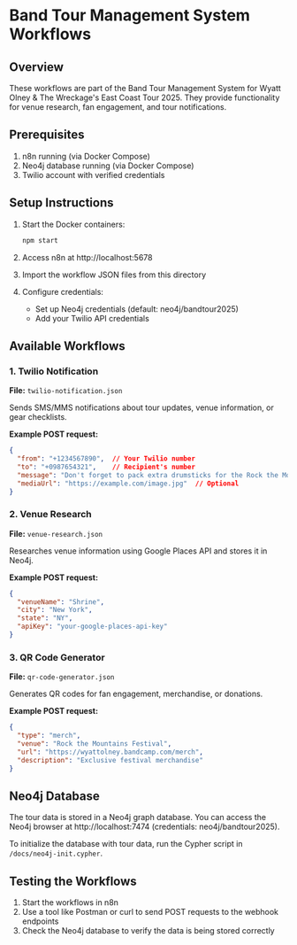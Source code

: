 # Band Tour Management System Workflows

## Overview

These workflows are part of the Band Tour Management System for Wyatt Olney & The Wreckage's East Coast Tour 2025. They provide functionality for venue research, fan engagement, and tour notifications.

## Prerequisites

1. n8n running (via Docker Compose)
2. Neo4j database running (via Docker Compose)
3. Twilio account with verified credentials

## Setup Instructions

1. Start the Docker containers:
   ```bash
   npm start
   ```

2. Access n8n at http://localhost:5678

3. Import the workflow JSON files from this directory

4. Configure credentials:
   - Set up Neo4j credentials (default: neo4j/bandtour2025)
   - Add your Twilio API credentials

## Available Workflows

### 1. Twilio Notification

**File:** `twilio-notification.json`

Sends SMS/MMS notifications about tour updates, venue information, or gear checklists.

**Example POST request:**
```json
{
  "from": "+1234567890",  // Your Twilio number
  "to": "+0987654321",    // Recipient's number
  "message": "Don't forget to pack extra drumsticks for the Rock the Mountains show!",
  "mediaUrl": "https://example.com/image.jpg"  // Optional
}
```

### 2. Venue Research

**File:** `venue-research.json`

Researches venue information using Google Places API and stores it in Neo4j.

**Example POST request:**
```json
{
  "venueName": "Shrine",
  "city": "New York",
  "state": "NY",
  "apiKey": "your-google-places-api-key"
}
```

### 3. QR Code Generator

**File:** `qr-code-generator.json`

Generates QR codes for fan engagement, merchandise, or donations.

**Example POST request:**
```json
{
  "type": "merch",
  "venue": "Rock the Mountains Festival",
  "url": "https://wyattolney.bandcamp.com/merch",
  "description": "Exclusive festival merchandise"
}
```

## Neo4j Database

The tour data is stored in a Neo4j graph database. You can access the Neo4j browser at http://localhost:7474 (credentials: neo4j/bandtour2025).

To initialize the database with tour data, run the Cypher script in `/docs/neo4j-init.cypher`.

## Testing the Workflows

1. Start the workflows in n8n
2. Use a tool like Postman or curl to send POST requests to the webhook endpoints
3. Check the Neo4j database to verify the data is being stored correctly
